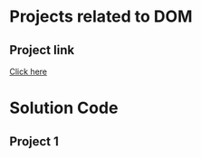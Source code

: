 # Projects related to DOM

## Project link

[Click here](https://stackblitz.com/edit/js-gajusftm?file=index.html)


# Solution Code

## Project 1